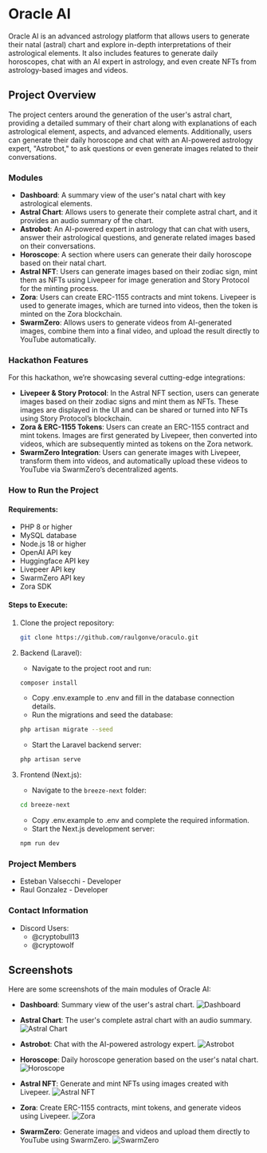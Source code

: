 # Oracle AI

Oracle AI is an advanced astrology platform that allows users to generate their natal (astral) chart and explore in-depth interpretations of their astrological elements. It also includes features to generate daily horoscopes, chat with an AI expert in astrology, and even create NFTs from astrology-based images and videos.

## Project Overview

The project centers around the generation of the user's astral chart, providing a detailed summary of their chart along with explanations of each astrological element, aspects, and advanced elements. Additionally, users can generate their daily horoscope and chat with an AI-powered astrology expert, "Astrobot," to ask questions or even generate images related to their conversations.

### Modules

- **Dashboard**: A summary view of the user's natal chart with key astrological elements.
- **Astral Chart**: Allows users to generate their complete astral chart, and it provides an audio summary of the chart.
- **Astrobot**: An AI-powered expert in astrology that can chat with users, answer their astrological questions, and generate related images based on their conversations.
- **Horoscope**: A section where users can generate their daily horoscope based on their natal chart.
- **Astral NFT**: Users can generate images based on their zodiac sign, mint them as NFTs using Livepeer for image generation and Story Protocol for the minting process.
- **Zora**: Users can create ERC-1155 contracts and mint tokens. Livepeer is used to generate images, which are turned into videos, then the token is minted on the Zora blockchain.
- **SwarmZero**: Allows users to generate videos from AI-generated images, combine them into a final video, and upload the result directly to YouTube automatically.

### Hackathon Features

For this hackathon, we’re showcasing several cutting-edge integrations:

- **Livepeer & Story Protocol**: In the Astral NFT section, users can generate images based on their zodiac signs and mint them as NFTs. These images are displayed in the UI and can be shared or turned into NFTs using Story Protocol’s blockchain.
- **Zora & ERC-1155 Tokens**: Users can create an ERC-1155 contract and mint tokens. Images are first generated by Livepeer, then converted into videos, which are subsequently minted as tokens on the Zora network.
- **SwarmZero Integration**: Users can generate images with Livepeer, transform them into videos, and automatically upload these videos to YouTube via SwarmZero’s decentralized agents.

### How to Run the Project

#### Requirements:
- PHP 8 or higher
- MySQL database
- Node.js 18 or higher
- OpenAI API key
- Huggingface API key
- Livepeer API key
- SwarmZero API key
- Zora SDK

#### Steps to Execute:

1. Clone the project repository:
   ```bash
   git clone https://github.com/raulgonve/oraculo.git
    ```

2. Backend (Laravel):
   - Navigate to the project root and run:
   ```bash
   composer install
   ```
   - Copy .env.example to .env and fill in the database connection details.
   - Run the migrations and seed the database:
   ```bash
   php artisan migrate --seed
   ```
   - Start the Laravel backend server:
   ```bash
   php artisan serve
   ```

3. Frontend (Next.js):
   - Navigate to the `breeze-next` folder:
   ```bash
   cd breeze-next
   ```
   - Copy .env.example to .env and complete the required information.
   - Start the Next.js development server:
   ```bash
   npm run dev
   ```

### Project Members
   - Esteban Valsecchi - Developer
   - Raul Gonzalez - Developer

### Contact Information
   - Discord Users:
     - @cryptobull13
     - @cryptowolf

## Screenshots

Here are some screenshots of the main modules of Oracle AI:

- **Dashboard**: Summary view of the user's astral chart.
  ![Dashboard](public/assets/screenshots/dashboard.png)

- **Astral Chart**: The user's complete astral chart with an audio summary.
  ![Astral Chart](public/assets/screenshots/astralchart.png)

- **Astrobot**: Chat with the AI-powered astrology expert.
  ![Astrobot](public/assets/screenshots/astrobot.png)

- **Horoscope**: Daily horoscope generation based on the user's natal chart.
  ![Horoscope](public/assets/screenshots/horoscope.png)

- **Astral NFT**: Generate and mint NFTs using images created with Livepeer.
  ![Astral NFT](public/assets/screenshots/nft.png)

- **Zora**: Create ERC-1155 contracts, mint tokens, and generate videos using Livepeer.
  ![Zora](public/assets/screenshots/zora.png)

- **SwarmZero**: Generate images and videos and upload them directly to YouTube using SwarmZero.
  ![SwarmZero](public/assets/screenshots/swarmzero.png)
